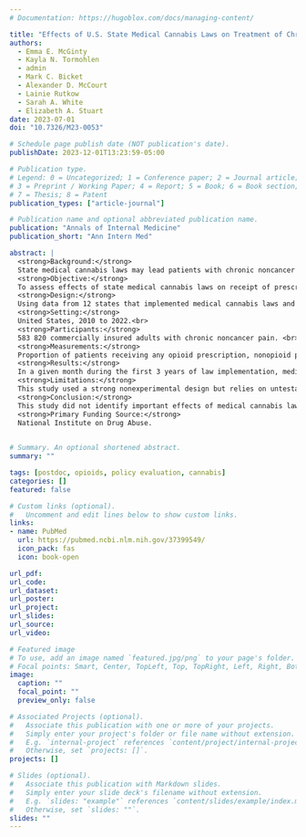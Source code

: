 ```yaml
---
# Documentation: https://hugoblox.com/docs/managing-content/

title: "Effects of U.S. State Medical Cannabis Laws on Treatment of Chronic Noncancer Pain"
authors: 
  - Emma E. McGinty
  - Kayla N. Tormohlen
  - admin
  - Mark C. Bicket
  - Alexander D. McCourt
  - Lainie Rutkow
  - Sarah A. White
  - Elizabeth A. Stuart
date: 2023-07-01
doi: "10.7326/M23-0053"

# Schedule page publish date (NOT publication's date).
publishDate: 2023-12-01T13:23:59-05:00

# Publication type.
# Legend: 0 = Uncategorized; 1 = Conference paper; 2 = Journal article;
# 3 = Preprint / Working Paper; 4 = Report; 5 = Book; 6 = Book section;
# 7 = Thesis; 8 = Patent
publication_types: ["article-journal"]

# Publication name and optional abbreviated publication name.
publication: "Annals of Internal Medicine"
publication_short: "Ann Intern Med"

abstract: |
  <strong>Background:</strong> 
  State medical cannabis laws may lead patients with chronic noncancer pain to substitute cannabis in place of prescription opioid or clinical guideline–concordant nonopioid prescription pain medications or procedures. <br>
  <strong>Objective:</strong>
  To assess effects of state medical cannabis laws on receipt of prescription opioids, nonopioid prescription pain medications, and procedures for chronic noncancer pain. <br>
  <strong>Design:</strong>
  Using data from 12 states that implemented medical cannabis laws and 17 comparison states, augmented synthetic control analyses estimated laws’ effects on receipt of chronic noncancer pain treatment, relative to predicted treatment receipt in the absence of the law.<br>
  <strong>Setting:</strong>
  United States, 2010 to 2022.<br>
  <strong>Participants:</strong>
  583 820 commercially insured adults with chronic noncancer pain. <br>
  <strong>Measurements:</strong>
  Proportion of patients receiving any opioid prescription, nonopioid prescription pain medication, or procedure for chronic noncancer pain; volume of each treatment type; and mean days’ supply and mean morphine milligram equivalents per day of prescribed opioids, per patient in a given month. <br>
  <strong>Results:</strong>
  In a given month during the first 3 years of law implementation, medical cannabis laws led to an average difference of 0.05 percentage points (95% CI, −0.12 to 0.21 percentage points), 0.05 percentage points (CI, −0.13 to 0.23 percentage points), and −0.17 percentage points (CI, −0.42 to 0.08 percentage points) in the proportion of patients receiving any opioid prescription, any nonopioid prescription pain medication, or any chronic pain procedure, respectively, relative to what we predict would have happened in that month had the law not been implemented.<br>
  <strong>Limitations:</strong>
  This study used a strong nonexperimental design but relies on untestable assumptions involving parallel counterfactual trends. Statistical power is limited by the finite number of states. Results may not generalize to noncommercially insured populations.<br>
  <strong>Conclusion:</strong>
  This study did not identify important effects of medical cannabis laws on receipt of opioid or nonopioid pain treatment among patients with chronic noncancer pain.<br>
  <strong>Primary Funding Source:</strong>
  National Institute on Drug Abuse.
  

# Summary. An optional shortened abstract.
summary: ""

tags: [postdoc, opioids, policy evaluation, cannabis]
categories: []
featured: false

# Custom links (optional).
#   Uncomment and edit lines below to show custom links.
links:
- name: PubMed
  url: https://pubmed.ncbi.nlm.nih.gov/37399549/
  icon_pack: fas
  icon: book-open

url_pdf:
url_code:
url_dataset:
url_poster:
url_project:
url_slides:
url_source:
url_video:

# Featured image
# To use, add an image named `featured.jpg/png` to your page's folder. 
# Focal points: Smart, Center, TopLeft, Top, TopRight, Left, Right, BottomLeft, Bottom, BottomRight.
image:
  caption: ""
  focal_point: ""
  preview_only: false

# Associated Projects (optional).
#   Associate this publication with one or more of your projects.
#   Simply enter your project's folder or file name without extension.
#   E.g. `internal-project` references `content/project/internal-project/index.md`.
#   Otherwise, set `projects: []`.
projects: []

# Slides (optional).
#   Associate this publication with Markdown slides.
#   Simply enter your slide deck's filename without extension.
#   E.g. `slides: "example"` references `content/slides/example/index.md`.
#   Otherwise, set `slides: ""`.
slides: ""
---
```

